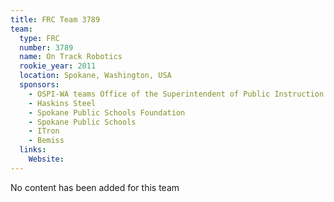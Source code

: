```yaml
---
title: FRC Team 3789
team:
  type: FRC
  number: 3789
  name: On Track Robotics
  rookie_year: 2011
  location: Spokane, Washington, USA
  sponsors:
    - OSPI-WA teams Office of the Superintendent of Public Instruction
    - Haskins Steel
    - Spokane Public Schools Foundation
    - Spokane Public Schools
    - ITron
    - Bemiss
  links:
    Website: 
---
```

No content has been added for this team